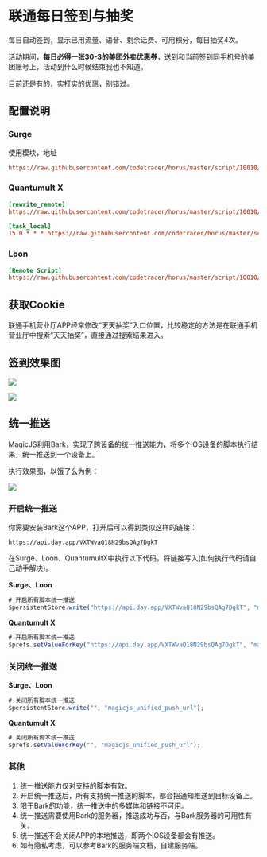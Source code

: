 # 联通每日签到与抽奖

每日自动签到，显示已用流量、语音、剩余话费、可用积分，每日抽奖4次。

活动期间，**每日必得一张30-3的美团外卖优惠券**，送到和当前签到同手机号的美团账号上，活动到什么时候结束我也不知道。

目前还是有的，实打实的优惠，别错过。

## 配置说明

### Surge

使用模块，地址

```ini
https://raw.githubusercontent.com/codetracer/horus/master/script/10010/unicom_checkin.sgmodule
```

### Quantumult X

```ini
[rewrite_remote]
https://raw.githubusercontent.com/codetracer/horus/master/script/10010/unicom_checkin.qxrewrite, tag=联通_获取cookie, update-interval=86400, opt-parser=false, enabled=true

[task_local]
15 0 * * * https://raw.githubusercontent.com/codetracer/horus/master/script/10010/unicom_checkin.js, tag=联通_签到与抽奖, enabled=true
```

### Loon

```ini
[Remote Script]
https://raw.githubusercontent.com/codetracer/horus/master/script/10010/unicom_checkin.loon, tag=联通_签到与抽奖, enabled=true
```

## 获取Cookie

联通手机营业厅APP经常修改“天天抽奖”入口位置，比较稳定的方法是在联通手机营业厅中搜索“天天抽奖”，直接通过搜索结果进入。

## 签到效果图

![](https://raw.githubusercontent.com/codetracer/horus/master/script/10010/images/01.jpg)

![](https://raw.githubusercontent.com/codetracer/horus/master/script/10010/images/02.jpg)

## 统一推送

MagicJS利用Bark，实现了跨设备的统一推送能力，将多个iOS设备的脚本执行结果，统一推送到一个设备上。

执行效果图，以饿了么为例：

![](https://raw.githubusercontent.com/codetracer/horus/master/script/eleme/images/bark.jpg)

### 开启统一推送

你需要安装Bark这个APP，打开后可以得到类似这样的链接：

```http
https://api.day.app/VXTWvaQ18N29bsQAg7DgkT
```

在Surge、Loon、QuantumultX中执行以下代码，将链接写入(如何执行代码请自己动手解决)。

**Surge、Loon**

```javascript
# 开启所有脚本统一推送
$persistentStore.write("https://api.day.app/VXTWvaQ18N29bsQAg7DgkT", "magicjs_unified_push_url");
```

**Quantumult X**

```javascript
# 开启所有脚本统一推送
$prefs.setValueForKey("https://api.day.app/VXTWvaQ18N29bsQAg7DgkT", "magicjs_unified_push_url");
```

### 关闭统一推送

**Surge、Loon**

```javascript
# 关闭所有脚本统一推送
$persistentStore.write("", "magicjs_unified_push_url");
```

**Quantumult X**

```javascript
# 关闭所有脚本统一推送
$prefs.setValueForKey("", "magicjs_unified_push_url");
```

### 其他

1. 统一推送能力仅对支持的脚本有效。
2. 开启统一推送后，所有支持统一推送的脚本，都会把通知推送到目标设备上。
3. 限于Bark的功能，统一推送中的多媒体和链接不可用。
4. 统一推送需要使用Bark的服务器，推送成功与否，与Bark服务器的可用性有关。
5. 统一推送不会关闭APP的本地推送，即两个iOS设备都会有推送。
6. 如有隐私考虑，可以参考Bark的服务端文档，自建服务端。

